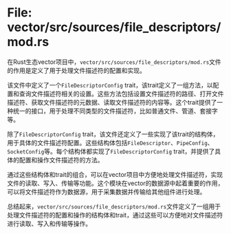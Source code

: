 # File: vector/src/sources/file_descriptors/mod.rs

在Rust生态vector项目中，`vector/src/sources/file_descriptors/mod.rs`文件的作用是定义了用于处理文件描述符的配置和实现。

该文件中定义了一个`FileDescriptorConfig` trait，该trait定义了一组方法，以配置和查询文件描述符相关的设置。这些方法包括设置文件描述符的路径、打开文件描述符、获取文件描述符的元数据、读取文件描述符的内容等。这个trait提供了一种统一的接口，用于处理不同类型的文件描述符，比如普通文件、管道、套接字等。

除了`FileDescriptorConfig` trait，该文件还定义了一些实现了该trait的结构体，用于具体的文件描述符配置。这些结构体包括`FileDescriptor`、`PipeConfig`、`SocketConfig`等。每个结构体都实现了`FileDescriptorConfig` trait，并提供了具体的配置和操作文件描述符的方法。

通过这些结构体和trait的组合，可以在vector项目中方便地处理文件描述符，实现文件的读取、写入、传输等功能。这个模块在vector的数据源中起着重要的作用，可以将文件描述符作为数据源，用于采集数据并传输给其他组件进行处理。

总结起来，`vector/src/sources/file_descriptors/mod.rs`文件定义了一组用于处理文件描述符的配置和操作的结构体和trait，通过这些可以方便地对文件描述符进行读取、写入和传输等操作。

